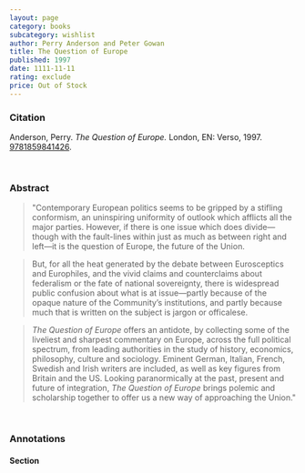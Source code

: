 ```yaml
---
layout: page
category: books
subcategory: wishlist
author: Perry Anderson and Peter Gowan
title: The Question of Europe
published: 1997
date: 1111-11-11
rating: exclude
price: Out of Stock
---
```


### Citation

Anderson, Perry. *The Question of Europe.* London, EN: Verso, 1997. [9781859841426](https://www.versobooks.com/en-ca/products/1581-the-question-of-europe).

<br>

### Abstract

> "Contemporary European politics seems to be gripped by a stifling conformism, an uninspiring uniformity of outlook which afflicts all the major parties. However, if there is one issue which does divide—though with the fault-lines within just as much as between right and left—it is the question of Europe, the future of the Union.

> But, for all the heat generated by the debate between Eurosceptics and Europhiles, and the vivid claims and counterclaims about federalism or the fate of national sovereignty, there is widespread public confusion about what is at issue—partly because of the opaque nature of the Community’s institutions, and partly because much that is written on the subject is jargon or officalese.

> *The Question of Europe* offers an antidote, by collecting some of the liveliest and sharpest commentary on Europe, across the full political spectrum, from leading authorities in the study of history, economics, philosophy, culture and sociology. Eminent German, Italian, French, Swedish and Irish writers are included, as well as key figures from Britain and the US. Looking paranormically at the past, present and future of integration, *The Question of Europe* brings polemic and scholarship together to offer us a new way of approaching the Union."

<br>

### Annotations

#### Section

<br>
